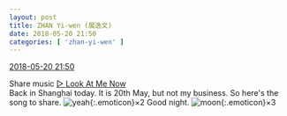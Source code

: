 ```yaml
---
layout: post
title: ZHAN Yi-wen (展逸文)
date: 2018-05-20 21:50
categories: [ 'zhan-yi-wen' ]
---
```


<div class="weibo-info">
  <a href="https://weibo.com/6108090526/Ghzf4Afz9">2018-05-20 21:50</a>
</div>

Share music [▷ Look At Me Now](http://music.163.com/#/share/sina/direct/18/28188171?userid=265741183)  
Back in Shanghai today. It is 20th May, but not my business. So here's the song to share. ![yeah](https://img.t.sinajs.cn/t4/appstyle/expression/ext/normal/29/2018new_ye_org.png){:.emoticon}×2 Good night. ![moon](https://img.t.sinajs.cn/t4/appstyle/expression/ext/normal/d5/2018new_yueliang_org.png){:.emoticon}×3
